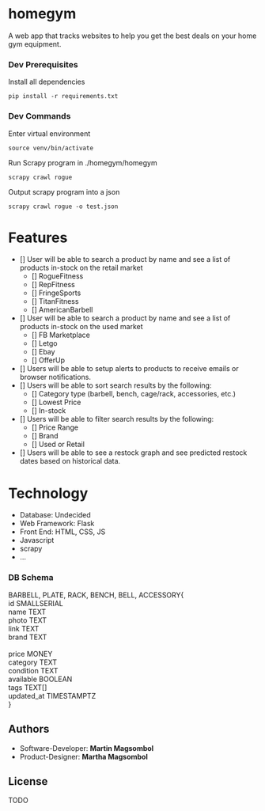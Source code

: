 # homegym

A web app that tracks websites to help you get the best deals on your home gym equipment. 

### Dev Prerequisites

Install all dependencies
```
pip install -r requirements.txt
```

### Dev Commands

Enter virtual environment
```
source venv/bin/activate
```

Run Scrapy program in ./homegym/homegym
```
scrapy crawl rogue 
```

Output scrapy program into a json
```
scrapy crawl rogue -o test.json
```

# Features

- [] User will be able to search a product by name and see a list of products in-stock on the retail market
  - [] RogueFitness
  - [] RepFitness
  - [] FringeSports
  - [] TitanFitness
  - [] AmericanBarbell
- [] User will be able to search a product by name and see a list of products in-stock on the used market
  - [] FB Marketplace
  - [] Letgo
  - [] Ebay
  - [] OfferUp
- [] Users will be able to setup alerts to products to receive emails or browser notifications.
- [] Users will be able to sort search results by the following:
  - [] Category type (barbell, bench, cage/rack, accessories, etc.)
  - [] Lowest Price
  - [] In-stock
- [] Users will be able to filter search results by the following:
  - [] Price Range
  - [] Brand
  - [] Used or Retail
- [] Users will be able to see a restock graph and see predicted restock dates based on historical data.

# Technology

* Database: Undecided
* Web Framework: Flask
* Front End: HTML, CSS, JS
* Javascript
* scrapy
* ...

### DB Schema
BARBELL, PLATE, RACK, BENCH, BELL, ACCESSORY{<br/>
  id          SMALLSERIAL<br/>
  name        TEXT<br/>
  photo       TEXT<br/>
  link        TEXT<br/>
  brand       TEXT<br/>  
  price       MONEY<br/>
  category    TEXT<br/>
  condition   TEXT<br/>
  available   BOOLEAN<br/>
  tags        TEXT[]<br/>
  updated_at  TIMESTAMPTZ<br/>
}

## Authors

* Software-Developer: **Martin Magsombol**
* Product-Designer: **Martha Magsombol**

## License

TODO



